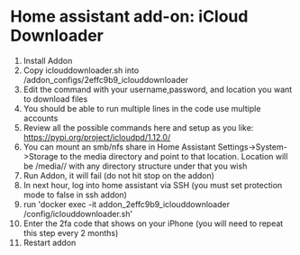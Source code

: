 # Home assistant add-on: iCloud Downloader

1. Install Addon
1. Copy iclouddownloader.sh into /addon_configs/2effc9b9_iclouddownloader
1. Edit the command with your username,password, and location you want to download files
1. You should be able to run multiple lines in the code use multiple accounts
1. Review all the possible commands here and setup as you like: https://pypi.org/project/icloudpd/1.12.0/
1. You can mount an smb/nfs share in Home Assistant Settings->System->Storage to the media directory and point to that location. Location will be /media/<share name>/ with any directory structure under that you wish
1. Run Addon, it will fail (do not hit stop on the addon)
1. In next hour, log into home assistant via SSH (you must set protection mode to false in ssh addon)
1. run 'docker exec -it addon_2effc9b9_iclouddownloader /config/iclouddownloader.sh'
1. Enter the 2fa code that shows on your iPhone (you will need to repeat this step every 2 months)
1. Restart addon





[repository]: https://github.com/jdeath/homeassistant-addons
